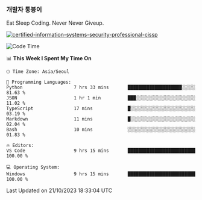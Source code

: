 ### 개발자 통붕이
Eat Sleep Coding.
Never Never Giveup.

[![certified-information-systems-security-professional-cissp](https://user-images.githubusercontent.com/44606727/157613689-acd84ec6-5f8f-4e79-89d9-a8d51f033634.png)](https://www.credly.com/badges/f394a010-85a0-450b-9136-8043af01d71c/public_url)

<!--START_SECTION:waka-->
![Code Time](http://img.shields.io/badge/Code%20Time-1%2C955%20hrs%2032%20mins-blue)

📊 **This Week I Spent My Time On** 

```text
🕑︎ Time Zone: Asia/Seoul

💬 Programming Languages: 
Python                   7 hrs 33 mins       ████████████████████░░░░░   81.63 % 
JSON                     1 hr 1 min          ███░░░░░░░░░░░░░░░░░░░░░░   11.02 % 
TypeScript               17 mins             █░░░░░░░░░░░░░░░░░░░░░░░░   03.19 % 
Markdown                 11 mins             █░░░░░░░░░░░░░░░░░░░░░░░░   02.04 % 
Bash                     10 mins             ░░░░░░░░░░░░░░░░░░░░░░░░░   01.83 % 

🔥 Editors: 
VS Code                  9 hrs 15 mins       █████████████████████████   100.00 % 

💻 Operating System: 
Windows                  9 hrs 15 mins       █████████████████████████   100.00 % 
```


 Last Updated on 21/10/2023 18:33:04 UTC
<!--END_SECTION:waka-->
